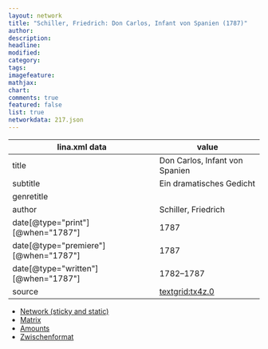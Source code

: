 ```yaml
---
layout: network
title: "Schiller, Friedrich: Don Carlos, Infant von Spanien (1787)"
author:
description:
headline:
modified:
category:
tags:
imagefeature: 
mathjax: 
chart: 
comments: true
featured: false
list: true
networkdata: 217.json
---
```

lina.xml data  | value
------------- | -------------
title|Don Carlos, Infant von Spanien
subtitle|Ein dramatisches Gedicht
genretitle|
author|Schiller, Friedrich
date[@type="print"][@when="1787"]|1787
date[@type="premiere"][@when="1787"]|1787
date[@type="written"][@when="1787"]|1782–1787
source|[textgrid:tx4z.0](https://textgridlab.org/1.0/tgcrud-public/rest/textgrid:tx4z.0/data)



* [Network (sticky and static)](/network217)
* [Matrix](/matrix217)
* [Amounts](/amounts217)
* [Zwischenformat](/lina217 )
